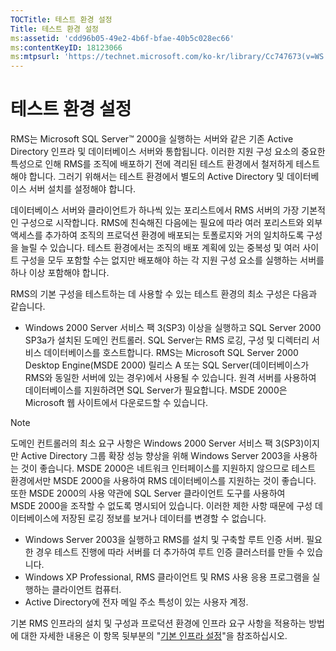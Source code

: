```yaml
---
TOCTitle: 테스트 환경 설정
Title: 테스트 환경 설정
ms:assetid: 'cdd96b05-49e2-4b6f-bfae-40b5c028ec66'
ms:contentKeyID: 18123066
ms:mtpsurl: 'https://technet.microsoft.com/ko-kr/library/Cc747673(v=WS.10)'
---
```


테스트 환경 설정
================

RMS는 Microsoft SQL Server™ 2000을 실행하는 서버와 같은 기존 Active Directory 인프라 및 데이터베이스 서버와 통합됩니다. 이러한 지원 구성 요소의 중요한 특성으로 인해 RMS를 조직에 배포하기 전에 격리된 테스트 환경에서 철저하게 테스트해야 합니다. 그러기 위해서는 테스트 환경에서 별도의 Active Directory 및 데이터베이스 서버 설치를 설정해야 합니다.

데이터베이스 서버와 클라이언트가 하나씩 있는 포리스트에서 RMS 서버의 가장 기본적인 구성으로 시작합니다. RMS에 친숙해진 다음에는 필요에 따라 여러 포리스트와 외부 액세스를 추가하여 조직의 프로덕션 환경에 배포되는 토폴로지와 거의 일치하도록 구성을 늘릴 수 있습니다. 테스트 환경에서는 조직의 배포 계획에 있는 중복성 및 여러 사이트 구성을 모두 포함할 수는 없지만 배포해야 하는 각 지원 구성 요소를 실행하는 서버를 하나 이상 포함해야 합니다.

RMS의 기본 구성을 테스트하는 데 사용할 수 있는 테스트 환경의 최소 구성은 다음과 같습니다.

-   Windows 2000 Server 서비스 팩 3(SP3) 이상을 실행하고 SQL Server 2000 SP3a가 설치된 도메인 컨트롤러. SQL Server는 RMS 로깅, 구성 및 디렉터리 서비스 데이터베이스를 호스트합니다. RMS는 Microsoft SQL Server 2000 Desktop Engine(MSDE 2000) 릴리스 A 또는 SQL Server(데이터베이스가 RMS와 동일한 서버에 있는 경우)에서 사용될 수 있습니다. 원격 서버를 사용하여 데이터베이스를 지원하려면 SQL Server가 필요합니다. MSDE 2000은 Microsoft 웹 사이트에서 다운로드할 수 있습니다.

> [!Note]  
> 도메인 컨트롤러의 최소 요구 사항은 Windows 2000 Server 서비스 팩 3(SP3)이지만 Active Directory 그룹 확장 성능 향상을 위해 Windows Server 2003을 사용하는 것이 좋습니다. MSDE 2000은 네트워크 인터페이스를 지원하지 않으므로 테스트 환경에서만 MSDE 2000을 사용하여 RMS 데이터베이스를 지원하는 것이 좋습니다. 또한 MSDE 2000의 사용 약관에 SQL Server 클라이언트 도구를 사용하여 MSDE 2000을 조작할 수 없도록 명시되어 있습니다. 이러한 제한 사항 때문에 구성 데이터베이스에 저장된 로깅 정보를 보거나 데이터를 변경할 수 없습니다.

-   Windows Server 2003을 실행하고 RMS를 설치 및 구축할 루트 인증 서버. 필요한 경우 테스트 진행에 따라 서버를 더 추가하여 루트 인증 클러스터를 만들 수 있습니다.
-   Windows XP Professional, RMS 클라이언트 및 RMS 사용 응용 프로그램을 실행하는 클라이언트 컴퓨터.
-   Active Directory에 전자 메일 주소 특성이 있는 사용자 계정.

기본 RMS 인프라의 설치 및 구성과 프로덕션 환경에 인프라 요구 사항을 적용하는 방법에 대한 자세한 내용은 이 항목 뒷부분의 "[기본 인프라 설정](https://technet.microsoft.com/3a0a3a47-e755-4455-bb22-0e05053723e4)"을 참조하십시오.